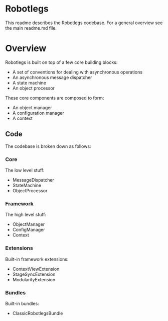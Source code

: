 # Robotlegs

This readme describes the Robotlegs codebase. For a general overview see the main readme.md file.

# Overview

Robotlegs is built on top of a few core building blocks:

+ A set of conventions for dealing with asynchronous operations
+ An asynchronous message dispatcher
+ A state machine
+ An object processor

These core components are composed to form:

+ An object manager
+ A configuration manager
+ A context

## Code

The codebase is broken down as follows:

### Core

The low level stuff:

+ MessageDispatcher
+ StateMachine
+ ObjectProcessor

### Framework

The high level stuff:

+ ObjectManager
+ ConfigManager
+ Context

### Extensions

Built-in framework extensions:

+ ContextViewExtension
+ StageSyncExtension
+ ModularityExtension

### Bundles

Built-in bundles:

+ ClassicRobotlegsBundle
